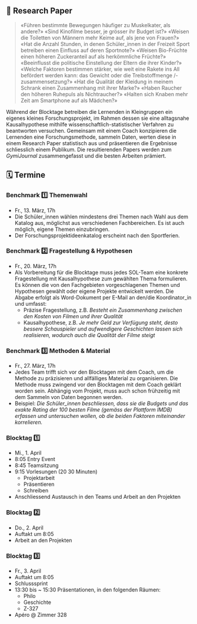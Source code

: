 ## 🔭 Research Paper

> «Führen bestimmte Bewegungen häufiger zu Muskelkater, als andere?» «Sind Kinofilme besser, je grösser ihr Budget ist?» «Weisen die Toiletten von Männern mehr Keime auf, als jene von Frauen?» «Hat die Anzahl Stunden, in denen Schüler_innen in der Freizeit Sport betreiben einen Einfluss auf deren Sportnote?» «Weisen Bio-Früchte einen höheren Zuckeranteil auf als herkömmliche Früchte?» «Beeinflusst die politische Einstellung der Eltern die ihrer Kinder?» «Welche Faktoren bestimmen stärker, wie weit eine Rakete ins All befördert werden kann: das Gewicht oder die Treibstoffmenge /-zusammensetzung?» «Hat die Qualität der Kleidung in meinem Schrank einen Zusammenhang mit ihrer Marke?» «Haben Raucher den höheren Ruhepuls als Nichtraucher?» «Halten sich Knaben mehr Zeit am Smartphone auf als Mädchen?»

Während der Blocktage betreiben die Lernenden in Kleingruppen ein eigenes kleines Forschungsprojekt, im Rahmen dessen sie eine alltagsnahe Kausalhypothese mithilfe wissenschaftlich-statistischer Verfahren zu beantworten versuchen. Gemeinsam mit einem Coach konzipieren die Lernenden eine Forschungsmethode, sammeln Daten, werten diese in einem Research Paper statistisch aus und präsentieren die Ergebnisse schliesslich einem Publikum. Die resultierenden Papers werden zum *GymiJournal* zusammengefasst und die besten Arbeiten prämiert.

## 🗓 Termine

### Benchmark 1️⃣ Themenwahl

* Fr., 13. März, 17h
* Die Schüler_innen wählen mindestens drei Themen nach Wahl aus dem Katalog aus, möglichst aus verschiedenen Fachbereichen. Es ist auch möglich, eigene Themen einzubringen.
* Der Forschungsprojektideenkatalog erscheint nach den Sportferien.

### Benchmark 2️⃣ Fragestellung & Hypothesen

* Fr., 20. März, 17h
* Als Vorbereitung für die Blocktage muss jedes SOL-Team eine konkrete Fragestellung mit Kausalhypothese zum gewählten Thema formulieren. Es können die von den Fachgebieten vorgeschlagenen Themen und Hypothesen gewählt oder eigene Projekte entwickelt werden. Die Abgabe erfolgt als Word-Dokument per E-Mail an den/die Koordinator_in und umfasst:
    * Präzise Fragestellung, z.B. *Besteht ein Zusammenhang zwischen den Kosten von Filmen und ihrer Qualität*
    * Kausalhypothese, z.B. *Je mehr Geld zur Verfügung steht, desto bessere Schauspieler und aufwendigere Geschichten lassen sich realisieren, wodurch auch die Qualität der Filme steigt*

### Benchmark 3️⃣ Methoden & Material

* Fr., 27. März, 17h
* Jedes Team trifft sich vor den Blocktagen mit dem Coach, um die Methode zu präzisieren und allfälliges Material zu organisieren. Die Methode muss zwingend vor den Blocktagen mit dem Coach geklärt worden sein. Abhängig vom Projekt, muss auch schon frühzeitig mit dem Sammeln von Daten begonnen werden.  
* Beispiel: *Die Schüler_innen beschliessen, dass sie die Budgets und das exakte Rating der 100 besten Filme (gemäss der Plattform IMDB) erfassen und untersuchen wollen, ob die beiden Faktoren miteinander korrelieren.*

### Blocktag 1️⃣

* Mi., 1. April
* 8:05 Entry Event
* 8:45 Teamsitzung
* 9:15 Vorlesungen (20 30 Minuten)
    * Projektarbeit
    * Präsentieren
    * Schreiben
* Anschliessend Austausch in den Teams und Arbeit an den Projekten

### Blocktag 2️⃣

* Do., 2. April
* Auftakt um 8:05
* Arbeit an den Projekten

### Blocktag 3️⃣

* Fr., 3. April
* Auftakt um 8:05
* Schlusssprint
* 13:30 bis ~ 15:30 Präsentationen, in den folgenden Räumen:
    * Philo
    * Geschichte
    * Z-327
* Apéro @ Zimmer 328